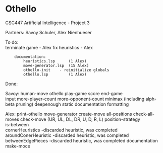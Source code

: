 # Othello
CSC447 Artificial Intelligence - Project 3

Partners: Savoy Schuler, Alex Nienhueser

To do:	
		terminate game		- Alex
		fix heuristics		- Alex
		
		documentation:
			heuristics.lsp		(1 Alex)
			move-generator.lsp	(15 Alex)
			othello-init	- reinitialize globals
			othello.lsp 		(1 Alex)
			
Done:

Savoy: 	human-move
	othello
	play-game
	score
	end-game	
	input
	more-player-count
	more-opponent-count
	minimax (including alph-beta pruning)
	deepenough
	static
	documentation 
	formatting



Alex:	print-othello
	move-generator
	create-move
	all-positions
	check-all-moves
	check-move (UR, UL, DL, DR, U, D, R, L) 
	position-strategy	
	is-between	
	cornerHeuristics		-discarded heuristic, was completed
	aroundConerHeuristic	-discarded heuristic, was completed	
	betweenEdgePieces		-discarded heuristic, was completed
	documentation
	make-moce

